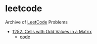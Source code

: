 # leetcode
Archive of [LeetCode](https://leetcode.com/wongkayankaren/) Problems

* [1252. Cells with Odd Values in a Matrix](https://leetcode.com/problems/cells-with-odd-values-in-a-matrix/)
  * [code](./1252.py)
